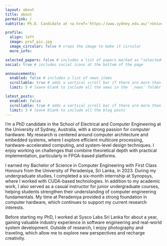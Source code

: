 ```yaml
---
layout: about
title: about
permalink: /
subtitle: Ph.D. Candidate at <a href='https://www.sydney.edu.au/'>University of Sydney</a>

profile:
  align: left
  image: prof_pic.jpg
  image_circular: false # crops the image to make it circular
  more_info:

selected_papers: false # includes a list of papers marked as "selected={true}"
social: true # includes social icons at the bottom of the page

announcements:
  enabled: false # includes a list of news items
  scrollable: true # adds a vertical scroll bar if there are more than 3 news items
  limit: 5 # leave blank to include all the news in the `_news` folder

latest_posts:
  enabled: false
  scrollable: true # adds a vertical scroll bar if there are more than 3 new posts items
  limit: 3 # leave blank to include all the blog posts
---
```


I’m a PhD candidate in the School of Electrical and Computer Engineering at the University of Sydney, Australia, with a strong passion for computer hardware. My research is centered around computer architecture and embedded systems, where I explore efficient multicore processing, hardware-accelerated computing, and system-level design techniques. I enjoy working on challenges that combine theoretical depth with practical implementation, particularly in FPGA-based platforms.

I earned my Bachelor of Science in Computer Engineering with First Class Honours from the University of Peradeniya, Sri Lanka, in 2023. During my undergraduate studies, I completed a six-month internship at Synopsys, where I worked with CUDA-based technologies. In addition to my academic work, I also served as a casual instructor for junior undergraduate courses, helping students strengthen their understanding of computer engineering fundamentals. My time at Peradeniya provided a strong foundation in computer hardware, which continues to support my current research interests.

Before starting my PhD, I worked at Sysco Labs Sri Lanka for about a year, gaining valuable industry experience in software engineering and real-world system development. Outside of research, I enjoy photography and traveling, which allow me to explore new perspectives and recharge creativity.

<!-- Put your address / P.O. box / other info right below your picture. You can also disable any of these elements by editing `profile` property of the YAML header of your `_pages/about.md`. Edit `_bibliography/papers.bib` and Jekyll will render your [publications page](/al-folio/publications/) automatically. -->

<!-- Link to your social media connections, too. This theme is set up to use [Font Awesome icons](https://fontawesome.com/) and [Academicons](https://jpswalsh.github.io/academicons/), like the ones below. Add your Facebook, Twitter, LinkedIn, Google Scholar, or just disable all of them. -->
